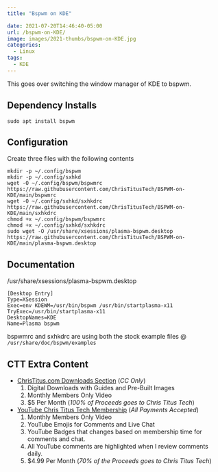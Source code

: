 ```yaml
---
title: "Bspwm on KDE"

date: 2021-07-20T14:46:40-05:00
url: /bspwm-on-KDE/
image: images/2021-thumbs/bspwm-on-KDE.jpg
categories:
  - Linux
tags:
  - KDE
---
```

This goes over switching the window manager of KDE to bspwm. 
<!--more-->

## Dependency Installs

```
sudo apt install bspwm
```

## Configuration 

Create three files with the following contents

```
mkdir -p ~/.config/bspwm
mkdir -p ~/.config/sxhkd
wget -O ~/.config/bspwm/bspwmrc https://raw.githubusercontent.com/ChrisTitusTech/BSPWM-on-KDE/main/bspwmrc
wget -O ~/.config/sxhkd/sxhkdrc https://raw.githubusercontent.com/ChrisTitusTech/BSPWM-on-KDE/main/sxhkdrc
chmod +x ~/.config/bspwm/bspwmrc
chmod +x ~/.config/sxhkd/sxhkdrc
sudo wget -O /usr/share/xsessions/plasma-bspwm.desktop https://raw.githubusercontent.com/ChrisTitusTech/BSPWM-on-KDE/main/plasma-bspwm.desktop
```

## Documentation

/usr/share/xsessions/plasma-bspwm.desktop

```
[Desktop Entry]          
Type=XSession              
Exec=env KDEWM=/usr/bin/bspwm /usr/bin/startplasma-x11
TryExec=/usr/bin/startplasma-x11
DesktopNames=KDE         
Name=Plasma bspwm 
```

bspwmrc and sxhkdrc are using both the stock example files @ `/usr/share/doc/bspwm/examples`

## CTT Extra Content

- [ChrisTitus.com Downloads Section][1] (_CC Only_)
  1. Digital Downloads with Guides and Pre-Built Images
  2. Monthly Members Only Video
  3. $5 Per Month (_100% of Proceeds goes to Chris Titus Tech_)
- [YouTube Chris Titus Tech Membership][2] (_All Payments Accepted_)
  1. Monthly Members Only Video
  2. YouTube Emojis for Comments and Live Chat
  3. YouTube Badges that changes based on membership time for comments and chat.
  4. All YouTube comments are highlighted when I review comments daily. 
  5. $4.99 Per Month (_70% of the Proceeds goes to Chris Titus Tech_)

 [1]: https://portal.christitus.com
 [2]: https://christitus.com/join
